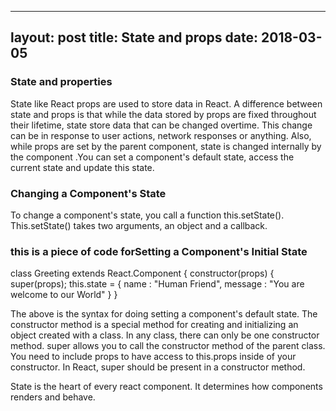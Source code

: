 

---
layout: post
title: State and props
date: 2018-03-05
---

### State and properties

State like React props are used to store data in React. A difference between state and props is that while the data stored by props are fixed throughout their lifetime, state store data that can be changed overtime. This change can be in response to user actions, network responses or anything. Also, while props are set by the parent component, state is changed internally by the component .You can set a component's default state, access the current state and update this state.

### Changing a Component's State


To change a component's state, you call a function this.setState(). This.setState() takes two arguments, an object and a callback. 

### this is a piece of code forSetting a Component's Initial State 

class Greeting extends React.Component {
  constructor(props) {
    super(props);
    this.state = {
      name : "Human Friend", 
      message : "You are welcome to our World"
    }
  }

The above is the syntax for doing setting a component's default state. The constructor method is a special method for creating and initializing an object created with a class. In any class, there can only be one constructor method. super allows you to call the constructor method of the parent class. You need to include props to have access to this.props inside of your constructor. In React, super should be present in a constructor method.


State is the heart of every react component. It determines how components renders and  behave.

